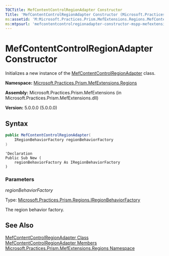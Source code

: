 ```yaml
---
TOCTitle: MefContentControlRegionAdapter Constructor
Title: 'MefContentControlRegionAdapter Constructor (Microsoft.Practices.Prism.MefExtensions.Regions)'
ms:assetid: 'M:Microsoft.Practices.Prism.MefExtensions.Regions.MefContentControlRegionAdapter.\#ctor(Microsoft.Practices.Prism.Regions.IRegionBehaviorFactory)'
ms:mtpsurl: 'mefcontentcontrolregionadapter-constructor-mspp-mefextensions-regions.md'
---
```


# MefContentControlRegionAdapter Constructor

Initializes a new instance of the [MefContentControlRegionAdapter](/patterns-practices/reference/mefcontentcontrolregionadapter-class-mspp-mefextensions-regions) class.

**Namespace:** [Microsoft.Practices.Prism.MefExtensions.Regions](/patterns-practices/reference/mspp-mefextensions-regions-namespace)

**Assembly:** Microsoft.Practices.Prism.MefExtensions (in Microsoft.Practices.Prism.MefExtensions.dll)

**Version:** 5.0.0.0 (5.0.0.0)

## Syntax

```c#
public MefContentControlRegionAdapter(
	IRegionBehaviorFactory regionBehaviorFactory
)
```

```VB
'Declaration
Public Sub New ( 
	regionBehaviorFactory As IRegionBehaviorFactory
)
```

### Parameters

*regionBehaviorFactory*

Type: [Microsoft.Practices.Prism.Regions.IRegionBehaviorFactory](/patterns-practices/reference/iregionbehaviorfactory-interface-mspp-regions)

The region behavior factory.

## See Also

[MefContentControlRegionAdapter Class](/patterns-practices/reference/mefcontentcontrolregionadapter-class-mspp-mefextensions-regions)<br/>
[MefContentControlRegionAdapter Members](/patterns-practices/reference/mefcontentcontrolregionadapter-members-mspp-mefextensions-regions)<br/>
[Microsoft.Practices.Prism.MefExtensions.Regions Namespace](/patterns-practices/reference/mspp-mefextensions-regions-namespace)